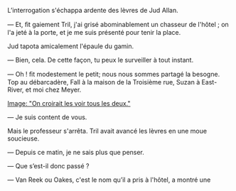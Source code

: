 L’interrogation s'échappa ardente des lèvres de Jud Allan.

— Et, ﬁt gaiement Tril, j'ai grisé abominablement un chasseur de l'hôtel ;
on l'a jeté à la porte, et je me suis présenté pour tenir la place.

Jud tapota amicalement l'épaule du gamin.

— Bien, cela. De cette façon, tu peux le surveiller à tout instant.

— Oh ! ﬁt modestement le petit; nous nous sommes partagé la besogne.
Top au débarcadère, Fall à la maison de la Troisième rue, Suzan à East-River,
et moi chez Meyer.

[Image: "On croirait les voir tous les deux."](../images/1-page-249.JPG)

— Je suis content de vous.

Mais le professeur s'arrêta. Tril avait avancé les lèvres en une moue soucieuse.

— Depuis ce matin, je ne sais plus que penser.

— Que s’est-il donc passé ?

— Van Reek ou Oakes, c'est le nom qu’il a pris à l'hôtel, a montré une
